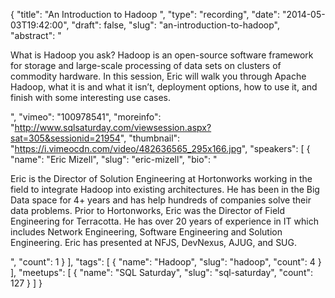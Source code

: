 {
  "title": "An Introduction to Hadoop ",
  "type": "recording",
  "date": "2014-05-03T19:42:00",
  "draft": false,
  "slug": "an-introduction-to-hadoop",
  "abstract": "<p>What is Hadoop you ask? Hadoop is an open-source software framework for storage and large-scale processing of data sets on clusters of commodity hardware. In this session, Eric will walk you through Apache Hadoop, what it is and what it isn’t, deployment options, how to use it, and finish with some interesting use cases. </p>",
  "vimeo": "100978541",
  "moreinfo": "http://www.sqlsaturday.com/viewsession.aspx?sat=305&sessionid=21954",
  "thumbnail": "https://i.vimeocdn.com/video/482636565_295x166.jpg",
  "speakers": [
    {
      "name": "Eric Mizell",
      "slug": "eric-mizell",
      "bio": "<p>Eric is the Director of Solution Engineering at Hortonworks working in the field to integrate Hadoop into existing architectures. He has been in the Big Data space for 4+ years and has help hundreds of companies solve their data problems. Prior to Hortonworks, Eric was the Director of Field Engineering for Terracotta. He has over 20 years of experience in IT which includes Network Engineering, Software Engineering and Solution Engineering. Eric has presented at NFJS, DevNexus, AJUG, and SUG. </p>",
      "count": 1
    }
  ],
  "tags": [
    {
      "name": "Hadoop",
      "slug": "hadoop",
      "count": 4
    }
  ],
  "meetups": [
    {
      "name": "SQL Saturday",
      "slug": "sql-saturday",
      "count": 127
    }
  ]
}